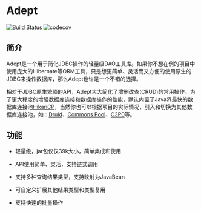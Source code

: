 # Adept

[![Build Status](https://secure.travis-ci.org/blinkfox/adept.svg)](https://travis-ci.org/blinkfox/adept) [![codecov](https://codecov.io/gh/blinkfox/adept/branch/master/graph/badge.svg)](https://codecov.io/gh/blinkfox/adept)

## 简介

Adept是一个用于简化JDBC操作的轻量级DAO工具库。如果你不想在例的项目中使用庞大的Hibernate等ORM工具，只是想更简单、灵活而又方便的使用原生的JDBC来操作数据库，那么Adept也许是一个不错的选择。

相对于JDBC原生繁琐的API，Adept大大简化了增删改查(CRUD)的常用操作。为了更大程度的增强数据库连接和数据库操作的性能，默认内置了Java界最快的数据库连接池[HikariCP][1]，当然你也可以根据项目的实际情况，引入和切换为其他数据库连接池，如：[Druid][2]、[Commons Pool][3]、[C3P0][4]等。

## 功能

- 轻量级，jar包仅仅39k大小，简单集成和使用
- API使用简单、灵活，支持链式调用
- 支持多种查询结果类型，支持映射为JavaBean
- 可自定义扩展其他结果类型和类型复用
- 支持快速的批量操作

  [1]: http://brettwooldridge.github.io/HikariCP
  [2]: https://github.com/alibaba/druid
  [3]: http://commons.apache.org/proper/commons-pool/index.html
  [4]: http://www.mchange.com/projects/c3p0/